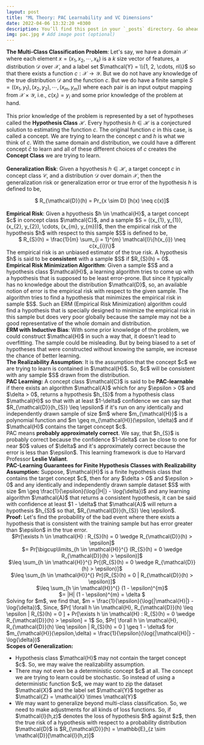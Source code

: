```yaml
---
layout: post
title: "ML Theory: PAC Learnability and VC Dimensions"
date: 2022-04-06 13:32:20 +0300
description: You’ll find this post in your `_posts` directory. Go ahead and edit it and re-build the site to see your changes. # Add post description (optional)
img: pac.jpg # Add image post (optional)
---
```


<strong>The Multi-Class Classification Problem</strong>: Let's say, we have a domain $\mathcal{X}$ where each element $x = (x_{1}, x_{2}, \cdots, x_{k})$ is a $k$ size vector of features, a distribution $\mathcal{D}$ over $\mathcal{X}$, and a label set $\mathcal{Y} = \\{1, 2, \cdots, n\\}$ so that there exists a function $c: \mathcal{X} \rightarrow \mathcal{Y}$. But we do not have any knowledge of the true distribution $\mathcal{D}$ and the function $c$. But we do have a finite sample $S = ((x_{1}, y_{1}), (x_{2}, y_{2}), \cdots, (x_{m}, y_{m}))$ where each pair is an input output mapping from $\mathcal{X} \times \mathcal{Y}$, i.e., $c(x_{i}) = y_{i}$ and some prior knowledge of the problem at hand.   
<br>
This prior knowledge of the problem is represented by a set of hypotheses called the <strong>Hypothesis Class</strong> $\mathcal{H}$. Every hypothesis $h \in \mathcal{H}$ is a conjectured solution to estimating the function $c$. The original function $c$ in this case, is called a concept. We are trying to learn the concept $c$ and $h$ is what we think of $c$. With the same domain and distribution, we could have a different concept $\bar c$ to learn and all of these different choices of $c$ creates the <strong>Concept Class</strong> we are trying to learn.        
<br>
<strong>Generalization Risk</strong>: Given a hpyothesis $h \in \mathcal{H}$, a target concept $c$ in concept class $\mathcal{C}$, and a distribution $\mathcal{D}$ over domain $\mathcal{X}$, then the generalization risk or generalization error or true error of the hypothesis $h$ is defined to be,   
<center>$ R_{\mathcal{D}}(h) = Pr_{x \sim D} [h(x) \neq c(x)]$</center>    
<br>
<strong>Empirical Risk</strong>: Given a hpyothesis $h \in \mathcal{H}$, a target concept $c$ in concept class $\mathcal{C}$, and a sample $S = ((x_{1}, y_{1}), (x_{2}, y_{2}), \cdots, (x_{m}, y_{m}))$, then the empirical risk of the hypothesis $h$ with respect to this sample $S$ is defined to be,
<center>$ R_{S}(h) = \frac{1}{m} \sum_{i = 1}^{m} \mathcal{I}\{h(x_{i}) \neq c(x_{i})\}$ </center>
The empirical risk is an unbiased estimator of the true risk. A hypothesis $h$ is said to be <strong>consistent</strong> with a sample $S$ if $R_{S}(h) = 0$.    
<br>
<strong>Empirical Risk Minimization Algorithm</strong>: Given a sample $S$ and a hypothesis class $\mathcal{H}$, a learning algorithm tries to come up with a hypothesis that is supposed to be least error-prone. But since it typically has no knowledge about the distribution $\mathcal{D}$, so, an available notion of error is the empirical risk with respect to the given sample. The algorithm tries to find a hypothesis that minimizes the empirical risk in sample $S$. Such an ERM (Empirical Risk Minimization) algorithm could find a hypothesis that is specially designed to minimize the empirical risk in this sample but does very poor globally because the sample may not be a good representative of the whole domain and distribution.      
<br>
<strong> ERM with Inductive Bias</strong>: With some prior knowledge of the problem, we could construct $\mathcal{H}$ in such a way that, it doesn't lead to overfitting. The sample could be misleading. But by being biased to a set of hypotheses that were constructed without knowing the sample, we increase the chance of better learning.   
<br>
<strong>The Realizability Assumption</strong>: It is the assumption that the concept $c$ we are trying to learn is contained in $\mathcal{H}$. So, $c$ will be consistent with any sample $S$ drawn from the distribution.    
<br>
<strong>PAC Learning:</strong> A concept class $\mathcal{C}$ is said to be <strong>PAC-learnable</strong> if there exists an algorithm $\mathcal{A}$ which for any $\epsilon > 0$ and $\delta > 0$, returns a hypothesis $h_{S}$ from a hypothesis class $\mathcal{H}$ so that with at least $1-\delta$ confidence we can say that $R_{\mathcal{D}}(h_{S}) \leq \epsilon$ if it's run on any identically and independently drawn sample of size $m$ where $m_{\mathcal{H}}$ is a polynomial function and $m \geq m_{\mathcal{H}}(\epsilon, \delta)$ and if  $\mathcal{H}$ contains the target concept $c$.    
<br>
PAC means <strong>probably approximately correct</strong>. We say, that $h_{S}$ is probably correct because the confidence $1-\delta$ can be close to one for near $0$ values of $\delta$ and it's approximately correct because the error is less than $\epsilon$. This learning framework is due to Harvard Professor <strong>Leslie Valiant</strong>.     
<br>
<strong>PAC-Learning Guarantees for Finite Hypothesis Classes with Realizability Assumption:</strong> Suppose, $\mathcal{H}$ is a finite hypothesis class that contains the target concept $c$, then for any $\delta > 0$ and $\epsilon > 0$ and any identically and independently drawn sample dataset $S$ with size $m \geq \frac{1}{\epsilon}(\log{|H|} - \log{\delta})$ and any learning algorithm $\mathcal{A}$ that returns a consistent hypothesis, it can be said with confidence at least $1 - \delta$ that $\mathcal{A}$ will return a  hypothesis $h_{S}$ so that, $R_{\mathcal{D}}(h_{S}) \leq \epsilon$.  
<br>
<strong>Proof:</strong> Let's find the probability of the bad event where there exists a hypothesis that is consistent with the training sample but has error greater than $\epsilon$ in the true error.   
<center> $Pr[\exists h \in \mathcal{H} : R_{S}(h) = 0 \wedge R_{\mathcal{D}}(h) > \epsilon]$ </center>
<center> $= Pr[\bigcup\limits_{h \in \mathcal{H}}^{} (R_{S}(h) = 0 \wedge R_{\mathcal{D}}(h) > \epsilon)]$ </center>
<center> $\leq \sum_{h \in \mathcal{H}}^{} Pr[(R_{S}(h) = 0 \wedge R_{\mathcal{D}}(h) > \epsilon)]$ </center>
<center> $\leq \sum_{h \in \mathcal{H}}^{} Pr[(R_{S}(h) = 0 | R_{\mathcal{D}}(h) > \epsilon)]$ </center>
<center> $\leq \sum_{h \in \mathcal{H}}^{} (1 - \epsilon)^{m}$ </center>
<center> $= |H| (1 - \epsilon)^{m} = \delta $</center>
Solving for $m$, we find that, $m = \frac{1}{\epsilon}(\log{|\mathcal{H}|} - \log{\delta})$,    
Since, $Pr[ \forall h \in \mathcal{H}, R_{\mathcal{D}}(h) \leq \epsilon | R_{S}(h) = 0 ] + Pr[\exists h \in \mathcal{H} : R_{S}(h) = 0 \wedge R_{\mathcal{D}}(h) > \epsilon] = 1$    
So, $Pr[ \forall h \in \mathcal{H}, R_{\mathcal{D}}(h) \leq \epsilon | R_{S}(h) = 0 ] \geq 1 - \delta$ for $m_{\mathcal{H}}(\epsilon,\delta) = \frac{1}{\epsilon}(\log{|\mathcal{H}|} - \log{\delta})$     
<br>
<strong>Scopes of Generalization:</strong> 
<ul>
       <li>Hypothesis class $\mathcal{H}$ may not contain the target concept $c$. So, we may waive the realizability assumption.</li>   
       <li>There may not even be a deterministic concept $c$ at all. The concept we are trying to learn could be stochastic. So instead of using a deterministic function $c$, we may want to zip the dataset $\mathcal{X}$ and the label set $\mathcal{Y}$ together as $\mathcal{Z} = \mathcal{X} \times \mathcal{Y}$</li>
       <li>We may want to generalize beyond multi-class classification. So, we need to make adjustments for all kinds of loss functions. So, if $\mathcal{l}(h,z)$ denotes the loss of hypothesis $h$ against $z$, then the true risk of a hypothesis with respect to a probability distribution $\mathcal{D}$ is $R_{\mathcal{D}}(h) = \mathbb{E}_{z \sim \mathcal{D}}[\mathcal{l}(h,z)]$</li>
</ul>
<br>       
